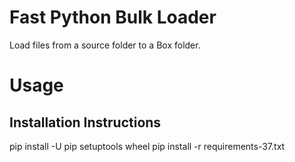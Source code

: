 # Fast Python Bulk Loader

Load files from a source folder to a Box folder.

# Usage

## Installation Instructions

pip install -U pip setuptools wheel
pip install -r requirements-37.txt
